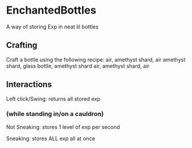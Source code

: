 # EnchantedBottles
A way of storing Exp in neat lil bottles

## Crafting
Craft a bottle using the following recipe:
air, amethyst shard, air
amethyst shard, glass bottle, amethyst shard
air, amethyst shard, air

## Interactions
Left click/Swing: returns all stored exp

### (while standing in/on a cauldron)
Not Sneaking: stores 1 level of exp per second

Sneaking: stores ALL exp all at once
